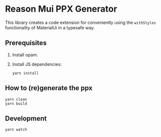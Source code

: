 # Reason Mui PPX Generator

This library creates a code extension for conveniently using the `withStyles` functionality of MaterialUi in a typesafe way.

## Prerequisites

1. Install opam.

2. Install JS dependencies:

       yarn install

## How to (re)generate the ppx
    yarn clean
    yarn build

## Development
    yarn watch